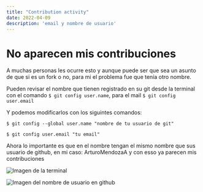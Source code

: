 ```yaml
---
title: "Contribution activity"
date: 2022-04-09
description: 'email y nombre de usuario'
---
```


# No aparecen mis contribuciones
A muchas personas les ocurre esto y aunque puede ser que sea un asunto de que si es un fork o no, para mi el problema fue que tenía otro nombre.

Pueden revisar el nombre que tienen registrado en su git desde la terminal con el comando ``` $ git config user.name ```, para el mail ```$ git config user.email```

Y podemos modificarlos con los siguintes comandos:

```$ git config --global user.name "nombre de tu usuario de git"```

```$ git config user.email "tu email" ```

Ahora lo importante es que en el nombre tengan el mismo nombre que sus usuario de github, en mi caso: ArturoMendozaA
y con esso ya parecen mis contribuciones

![Imagen de la terminal](https://github.com/ArturoMendozaA/my_launchx_blog/blob/master/static/images/uno.png)

![Imagen del nombre de usuario en github](https://github.com/ArturoMendozaA/my_launchx_blog/blob/master/static/images/tres.png)


